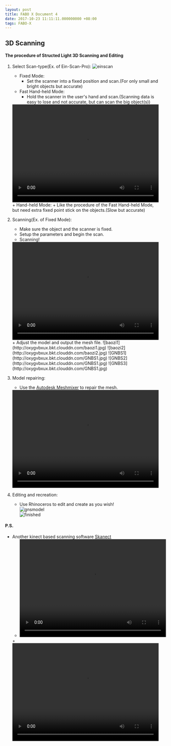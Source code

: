 ```yaml
---
layout: post  
title: FABO X Document 4
date: 2017-10-23 11:11:11.000000000 +08:00  
tags: FABO-X  
---
```


## 3D Scanning
#### The procedure of Structed Light 3D Scanning and Editing
1. Select Scan-type(Ex. of Ein-Scan-Pro):
	![einscan](http://oxygvbxux.bkt.clouddn.com/einscan1.jpg)
	+ Fixed Mode: 
		+ Set the scanner into a fixed position and scan.(For only small and bright objects but accurate)
	+ Fast Hand-held Mode: 
		+ Hold the scanner in the user's hand and scan.(Scanning data is easy to lose and not accurate, but can scan the big object(s))
	<video width="480" align = "center" border ="1" height="320" preload="auto"  controls>
		<source src="http://oxygvbxux.bkt.clouddn.com/hand-held1.m4v">
	</video>
	+ Hand-held Mode:
		+ Like the procedure of the Fast Hand-held Mode, but need extra fixed point stick on the objects.(Slow but accurate)

2. Scanning(Ex. of Fixed Mode):
	+ Make sure the object and the scanner is fixed.
	+ Setup the parameters and begin the scan.
	+ Scanning!  
	<video width="480" align = "center" border ="1" height="320"  autoplay="autoplay"  preload="auto" loop="loop"   controls>
		<source src="http://oxygvbxux.bkt.clouddn.com/scanning.m4v">
	</video>
	+ Adjust the model and output the mesh file.  
	![baozi1](http://oxygvbxux.bkt.clouddn.com/baozi1.jpg)
	![baozi2](http://oxygvbxux.bkt.clouddn.com/baozi2.jpg)
	![GNBS1](http://oxygvbxux.bkt.clouddn.com/GNBS1.jpg)  
	![GNBS2](http://oxygvbxux.bkt.clouddn.com/GNBS1.jpg)  
	![GNBS3](http://oxygvbxux.bkt.clouddn.com/GNBS1.jpg)  

3. Model repairing:
	+ Use the [Autodesk Meshmixer](www.meshmixer.com) to repair the mesh.
	<video width="480" align = "center" border ="1" height="320"  preload="auto"  controls>
		<source src="http://oxygvbxux.bkt.clouddn.com/meshmixer.m4v">
	</video>
	
4. Editing and recreation:
	+ Use Rhinoceros to edit and create as you wish!  
	![gnsmodel](http://oxygvbxux.bkt.clouddn.com/gnsmodel.jpeg)  
	![finished](http://oxygvbxux.bkt.clouddn.com/finished.jpeg)
	
#### P.S.
+ Another kinect based scanning software [Skanect](skanect.occipital.com/)
	+ <video width="480" align = "center" border ="1" height="320"  preload="auto" controls>
		<source src="http://oxygvbxux.bkt.clouddn.com/skanect.m4v">
	</video>  
	+ <video width="480" align = "center" border ="1" height="320" preload="auto"  controls>
		<source src="http://oxygvbxux.bkt.clouddn.com/skanecting.m4v">
	</video>
	
		
	